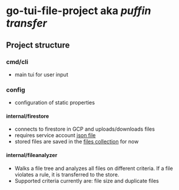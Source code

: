 # go-tui-file-project aka _puffin transfer_

## Project structure

### cmd/cli

- main tui for user input

### config

- configuration of static properties

#### internal/firestore

- connects to firestore in GCP and uploads/downloads files
- requires service account [json file](https://console.cloud.google.com/iam-admin/serviceaccounts/details/114598002818126335278/keys?authuser=1&project=puffin-transfer&supportedpurview=project)
- stored files are saved in the [files collection](https://console.cloud.google.com/firestore/databases/-default-/data/panel/files/vbsEePbrUSzBaZpqshOP?referrer=search&authuser=1&project=puffin-transfer&supportedpurview=project) for now

#### internal/fileanalyzer

- Walks a file tree and analyzes all files on different criteria. If a file violates a rule, it is transferred to the store.
- Supported criteria currently are: file size and duplicate files
